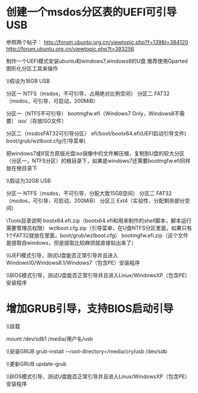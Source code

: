 # 创建一个msdos分区表的UEFI可引导USB

参照两个帖子：
http://forum.ubuntu.org.cn/viewtopic.php?f=139&t=384120
http://forum.ubuntu.org.cn/viewtopic.php?t=393256

制作一个UEFI模式安装ubuntu和windows7,windows8的U盘
推荐使用Gparted图形化分区工具来操作


\\\假设为16GB USB

分区一 NTFS（msdos，不可引导，占用绝对比例空间）
分区二 FAT32（msdos，可引导，可启动，200MiB）




分区一（NTFS不可引导）
bootmgfw.efi（Windows7 Only，Windows8不需要）
iso/（存放ISO文件）

分区二（msdosFAT32可引导分区）
efi/boot/bootx64.efi(UEFI启动引导文件)
boot/grub/wzlboot.cfg(引导菜单)



把windows7或8官方原版光盘iso镜像中的文件解压缩，复制到U盘的较大分区（分区一，NTFS分区）的根目录下，如果是windows7还需要bootmgfw.efi同样放在根目录下




\\\假设为32GB USB

分区一 NTFS（msdos，不可引导，分配大致15GB空间）
分区二 FAT32（msdos，可引导，可启动，200MiB）
分区三 Ext4（实验性，分配剩余部分空间）


\\Tools目录说明
bootx64.efi.zip（bootx64.efi和用来制作的shell脚本，脚本运行需要管理员权限）
wzlboot.cfg.zip（引导菜单，在U盘NTFS分区里面，如果只有1个FAT32就放在里面，boot/grub/wzlboot.cfg）
bootmgfw.efi.zip（这个文件是提取自windows，但是提取比较麻烦就直接贴出来了）



\\\UEFI模式引导，测试U盘能否正常引导并且进入Windows10/Windows8.1/Windows7（包含PE）安装程序

\\\BIOS模式引导，测试U盘能否正常引导并且进入Linux/WindowsXP（包含PE）安装程序



# 增加GRUB引导，支持BIOS启动引导

\\\挂载

mount /dev/sdb1 /media/用户名/usb


\\\安装GRUB
grub-install --root-directory=/media/cry/usb /dev/sdb

\\\更新GRUB
update-grub


\\\BIOS模式引导，测试U盘能否正常引导并且进入Linux/WindowsXP（包含PE）安装程序










